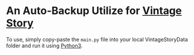 # An Auto-Backup Utilize for [Vintage Story](https://www.vintagestory.at/)

To use, simply copy-paste the `main.py` file into your local VintageStoryData folder and run it using [Python3](https://www.python.org/).
